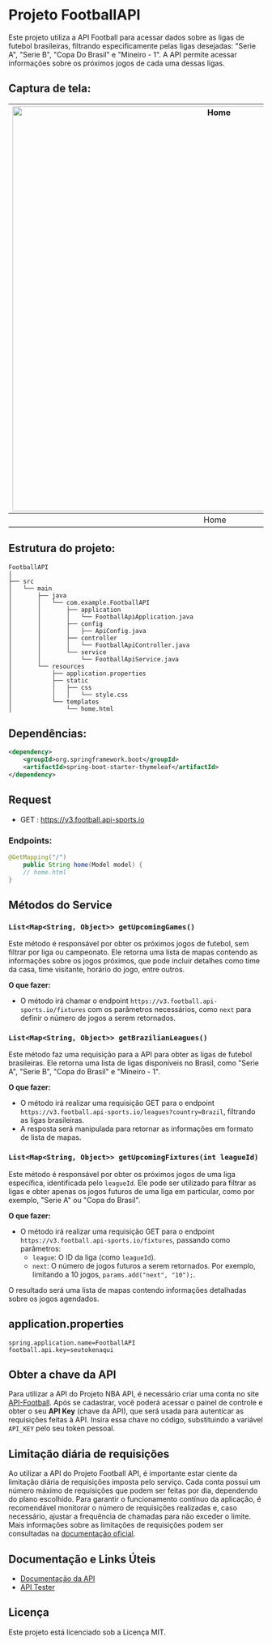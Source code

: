 # Projeto FootballAPI

Este projeto utiliza a API Football para acessar dados sobre as ligas de futebol brasileiras, filtrando especificamente pelas ligas desejadas: "Serie A", "Serie B", "Copa Do Brasil" e "Mineiro - 1". A API permite acessar informações sobre os próximos jogos de cada uma dessas ligas.

## Captura de tela:

| <img src="https://joaopauloaramuni.github.io/java-imgs/FootballAPI/imgs/home.png" alt="Home" width="800"/> |
|:------------------------:|
|         Home            |

## Estrutura do projeto:

```
FootballAPI
│
├── src
│   └── main
│       ├── java
│       │   └── com.example.FootballAPI
│       │       ├── application
│       │       │   └── FootballApiApplication.java
│       │       ├── config
│       │       │   ├── ApiConfig.java
│       │       ├── controller
│       │       │   └── FootballApiController.java
│       │       └── service
│       │           └── FootballApiService.java
│       └── resources
│           ├── application.properties
│           ├── static
│           │   ├── css
│           │   │   └── style.css
│           └── templates
│               └── home.html
```

## Dependências:

```xml
<dependency>
    <groupId>org.springframework.boot</groupId>
    <artifactId>spring-boot-starter-thymeleaf</artifactId>
</dependency>
```

## Request

- GET : https://v3.football.api-sports.io

### Endpoints:

```java
@GetMapping("/")
    public String home(Model model) {
    // home.html
}
```

## Métodos do Service

### `List<Map<String, Object>> getUpcomingGames()`

Este método é responsável por obter os próximos jogos de futebol, sem filtrar por liga ou campeonato. Ele retorna uma lista de mapas contendo as informações sobre os jogos próximos, que pode incluir detalhes como time da casa, time visitante, horário do jogo, entre outros. 

**O que fazer:**
- O método irá chamar o endpoint `https://v3.football.api-sports.io/fixtures` com os parâmetros necessários, como `next` para definir o número de jogos a serem retornados.

### `List<Map<String, Object>> getBrazilianLeagues()`

Este método faz uma requisição para a API para obter as ligas de futebol brasileiras. Ele retorna uma lista de ligas disponíveis no Brasil, como "Serie A", "Serie B", "Copa do Brasil" e "Mineiro - 1".

**O que fazer:**
- O método irá realizar uma requisição GET para o endpoint `https://v3.football.api-sports.io/leagues?country=Brazil`, filtrando as ligas brasileiras.
- A resposta será manipulada para retornar as informações em formato de lista de mapas.

### `List<Map<String, Object>> getUpcomingFixtures(int leagueId)`

Este método é responsável por obter os próximos jogos de uma liga específica, identificada pelo `leagueId`. Ele pode ser utilizado para filtrar as ligas e obter apenas os jogos futuros de uma liga em particular, como por exemplo, "Serie A" ou "Copa do Brasil".

**O que fazer:**
- O método irá realizar uma requisição GET para o endpoint `https://v3.football.api-sports.io/fixtures`, passando como parâmetros:
  - `league`: O ID da liga (como `leagueId`).
  - `next`: O número de jogos futuros a serem retornados. Por exemplo, limitando a 10 jogos, `params.add("next", "10");`.

O resultado será uma lista de mapas contendo informações detalhadas sobre os jogos agendados.

## application.properties

```properties
spring.application.name=FootballAPI
football.api.key=seutokenaqui
```

## Obter a chave da API

Para utilizar a API do Projeto NBA API, é necessário criar uma conta no site [API-Football](https://www.api-football.com/). Após se cadastrar, você poderá acessar o painel de controle e obter o seu **API Key** (chave da API), que será usada para autenticar as requisições feitas à API. Insira essa chave no código, substituindo a variável `API_KEY` pelo seu token pessoal.

## Limitação diária de requisições

Ao utilizar a API do Projeto Football API, é importante estar ciente da limitação diária de requisições imposta pelo serviço. Cada conta possui um número máximo de requisições que podem ser feitas por dia, dependendo do plano escolhido. Para garantir o funcionamento contínuo da aplicação, é recomendável monitorar o número de requisições realizadas e, caso necessário, ajustar a frequência de chamadas para não exceder o limite. Mais informações sobre as limitações de requisições podem ser consultadas na [documentação oficial](https://www.api-football.com/documentation-v3#section/Introduction).

## Documentação e Links Úteis

- [Documentação da API](https://www.api-football.com/documentation-v3#section/Introduction)
- [API Tester](https://dashboard.api-football.com/soccer/tester)

## Licença

Este projeto está licenciado sob a Licença MIT.
